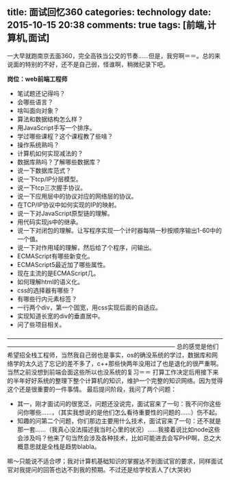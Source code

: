title: 面试回忆360
categories: technology
date: 2015-10-15 20:38
comments: true
tags: [前端,计算机,面试]
---

  一大早就跑南京去面360，完全高铁当公交的节奏……但是，我穷啊＝＝。总的来说面的特别的不好，还不是自己弱，怪谁啊，稍微纪录下吧。
  
<!-- more -->

  **岗位：web前端工程师**
  
  * 笔试题还记得吗？
  * 会哪些语言？
  * 啥叫面向对象？
  * 算法和数据结构怎么样？
  * 用JavaScript手写一个排序。
  * 学过哪些课程？这个课程教了些啥？
  * 操作系统熟吗？
  * 计算机如何实现减法的？
  * 数据库熟吗？了解哪些数据库？
  * 说一下数据库范式？
  * 说一下tcp/IP分层模型。
  * 说一下tcp三次握手协议。
  * 说一下应用层中的协议对应的网络层的协议。
  * 在TCP/IP协议中如何实现的IP的映射。
  * 说一下对JavaScript原型链的理解。
  * 用代码实现js中的继承。
  * 说一下对闭包的理解。让写程序实现一个计时器每隔一秒按顺序输出1-60中的一个值。
  * 说一下对作用域的理解，然后给了个程序，问输出。
  * ECMAScript有哪些新变化。
  * ECMAScript5最近加了哪些属性。
  * 现在主流的是ECMAScript几。
  * 如何理解html的语义化。
  * css的选择器有哪些？
  * 有哪些行内元素标签？
  * 一行两个div，第一个固宽，用css实现后面的自适应。
  * 实现知道长宽的div的垂直居中。
  * 问了些项目相关。

  ————————————————————————————————————————————————————————————————
  总的感觉是他们希望招全栈工程师，当然我自己弱也是事实，os的确没系统的学过，数据库和网络学的太久远了忘记的差不多了，c++那些快两年没用过了也是退化的很严重啊。当然之前没想到前端会面这些所以也没系统的复习＝＝
  打算工作决定后用接下来的半年好好系统的整理下整个计算机的知识，维护一个完整的知识网络。因为觉得这个还是很重要的一件事情。
  最后提问阶段，我问了两个问题：
  * 其一，刚才面试问的很宽泛，问题还没说完，面试官来了一句：我不问你这些问你哪些……，（其实我想说的是他们怎么看待重要性的问题的……）伤不起。
  * 知趣的问第二个问题，你们那边主要用什么技术，面试官来了一句：还不就是那一套……（我真心没法描述我当时心里的状况）……我接着说比如node这些会涉及吗？他来了句当然会涉及各种技术，比如可能进去会写PHP啊，总之大概意思就是全栈是趋势blabla。

嘛～只能说不适合啰；我对计算机基础知识的掌握达不到面试官的要求，同样面试官对我提问的回答也达不到我的预期。不过还是给学校丢人了(大哭状)
  
 
